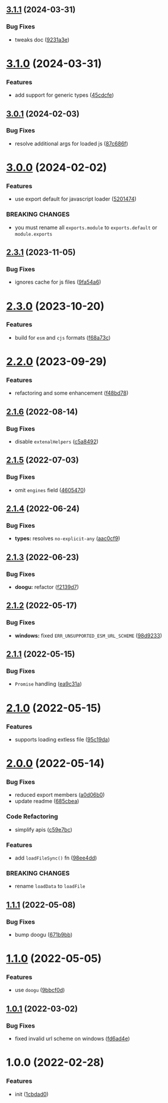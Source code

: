## [3.1.1](https://github.com/bent10/loadee/compare/v3.1.0...v3.1.1) (2024-03-31)


### Bug Fixes

* tweaks doc ([9231a3e](https://github.com/bent10/loadee/commit/9231a3e91757dd72ed3d241796b9ec94ca6883bb))

# [3.1.0](https://github.com/bent10/loadee/compare/v3.0.1...v3.1.0) (2024-03-31)


### Features

* add support for generic types ([45cdcfe](https://github.com/bent10/loadee/commit/45cdcfe20d6a89a3fdbee3d56ed429c1b7c616c7))

## [3.0.1](https://github.com/bent10/loadee/compare/v3.0.0...v3.0.1) (2024-02-03)


### Bug Fixes

* resolve additional args for loaded js ([87c686f](https://github.com/bent10/loadee/commit/87c686f65babc530ceae6545d50144b39a2f6715))

# [3.0.0](https://github.com/bent10/loadee/compare/v2.3.1...v3.0.0) (2024-02-02)


### Features

* use export default for javascript loader ([5201474](https://github.com/bent10/loadee/commit/520147459e52f854144f8e0a7ac4c4208688c3c3))


### BREAKING CHANGES

* you must rename all `exports.module` to `exports.default` or `module.exports`

## [2.3.1](https://github.com/bent10/loadee/compare/v2.3.0...v2.3.1) (2023-11-05)


### Bug Fixes

* ignores cache for js files ([9fa54a6](https://github.com/bent10/loadee/commit/9fa54a66acaa3ade637191a614b3bf151156fc25))

# [2.3.0](https://github.com/bent10/loadee/compare/v2.2.0...v2.3.0) (2023-10-20)


### Features

* build for `esm` and `cjs` formats ([f68a73c](https://github.com/bent10/loadee/commit/f68a73c3b9bc947c57f948fc2a537e1229095703))

# [2.2.0](https://github.com/bent10/loadee/compare/v2.1.6...v2.2.0) (2023-09-29)


### Features

* refactoring and some enhancement ([f48bd78](https://github.com/bent10/loadee/commit/f48bd78e96b5a162cf46e57cf79c2f038b2c19ff))

## [2.1.6](https://github.com/bent10/loadee/compare/v2.1.5...v2.1.6) (2022-08-14)

### Bug Fixes

- disable `extenalHelpers` ([c5a8492](https://github.com/bent10/loadee/commit/c5a8492907b63668bfa97dd3b0a16d93fdcf9c20))

## [2.1.5](https://github.com/bent10/loadee/compare/v2.1.4...v2.1.5) (2022-07-03)

### Bug Fixes

- omit `engines` field ([4605470](https://github.com/bent10/loadee/commit/4605470a392e6f666cc94617c9360e3ed3fe1795))

## [2.1.4](https://github.com/bent10/loadee/compare/v2.1.3...v2.1.4) (2022-06-24)

### Bug Fixes

- **types:** resolves `no-explicit-any` ([aac0cf9](https://github.com/bent10/loadee/commit/aac0cf98df12487ba30e131cefa28581982da8e9))

## [2.1.3](https://github.com/bent10/loadee/compare/v2.1.2...v2.1.3) (2022-06-23)

### Bug Fixes

- **doogu:** refactor ([f2139d7](https://github.com/bent10/loadee/commit/f2139d79519081b46c59b29411a804eaf9d1b1ea))

## [2.1.2](https://github.com/bent10/loadee/compare/v2.1.1...v2.1.2) (2022-05-17)

### Bug Fixes

- **windows:** fixed `ERR_UNSUPPORTED_ESM_URL_SCHEME` ([98d9233](https://github.com/bent10/loadee/commit/98d92331b6780e9e2adb09ca0c9609f904823dd6))

## [2.1.1](https://github.com/bent10/loadee/compare/v2.1.0...v2.1.1) (2022-05-15)

### Bug Fixes

- `Promise` handling ([ea9c31a](https://github.com/bent10/loadee/commit/ea9c31ab79c2a18244b500b61b5b66180aa4c01c))

# [2.1.0](https://github.com/bent10/loadee/compare/v2.0.0...v2.1.0) (2022-05-15)

### Features

- supports loading extless file ([95c19da](https://github.com/bent10/loadee/commit/95c19da061a9b72ec15336f62e4d5f6d46e74be1))

# [2.0.0](https://github.com/bent10/loadee/compare/v1.1.1...v2.0.0) (2022-05-14)

### Bug Fixes

- reduced export members ([a0d06b0](https://github.com/bent10/loadee/commit/a0d06b074a370a079ccec15e57a15696aff7a5f5))
- update readme ([685cbea](https://github.com/bent10/loadee/commit/685cbeab551f9e044162d3ba9f3477ceebd977e1))

### Code Refactoring

- simplify apis ([c59e7bc](https://github.com/bent10/loadee/commit/c59e7bcc5bb98815474a375e79d58a5aebab6071))

### Features

- add `loadFileSync()` fn ([98ee4dd](https://github.com/bent10/loadee/commit/98ee4dd464e7c49e5405c447ec1318914feaf0ca))

### BREAKING CHANGES

- rename `loadData` to `loadFile`

## [1.1.1](https://github.com/bent10/loadee/compare/v1.1.0...v1.1.1) (2022-05-08)

### Bug Fixes

- bump doogu ([671b9bb](https://github.com/bent10/loadee/commit/671b9bb08b083518f8247d8025ead7ed91a56512))

# [1.1.0](https://github.com/bent10/loadee/compare/v1.0.1...v1.1.0) (2022-05-05)

### Features

- use `doogu` ([9bbcf0d](https://github.com/bent10/loadee/commit/9bbcf0d11ee697ba05c8acfb28ce85488ee95147))

## [1.0.1](https://github.com/bent10/loadee/compare/v1.0.0...v1.0.1) (2022-03-02)

### Bug Fixes

- fixed invalid url scheme on windows ([fd6ad4e](https://github.com/bent10/loadee/commit/fd6ad4e9e33bf33560f27d8c2d45c4b222d5d001))

# 1.0.0 (2022-02-28)

### Features

- init ([1cbdad0](https://github.com/bent10/loadee/commit/1cbdad04ccdeddc09b7ac533e0563eac41e6848e))
